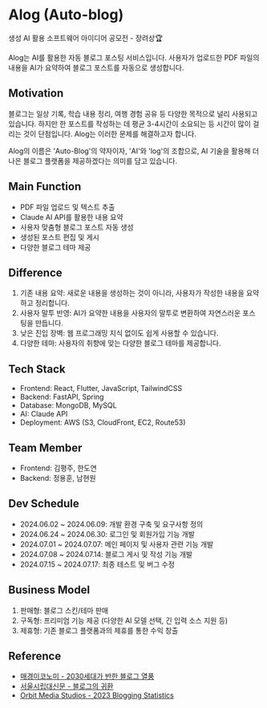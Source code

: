 # Alog (Auto-blog)

생성 AI 활용 소프트웨어 아이디어 공모전 - 장려상🏆

Alog는 AI를 활용한 자동 블로그 포스팅 서비스입니다. 사용자가 업로드한 PDF 파일의 내용을 AI가 요약하여 블로그 포스트를 자동으로 생성합니다.

## Motivation

블로그는 일상 기록, 학습 내용 정리, 여행 경험 공유 등 다양한 목적으로 널리 사용되고 있습니다. 하지만 한 포스트를 작성하는 데 평균 3-4시간이 소요되는 등 시간이 많이 걸리는 것이 단점입니다. Alog는 이러한 문제를 해결하고자 합니다.

Alog의 이름은 'Auto-Blog'의 약자이자, 'AI'와 'log'의 조합으로, AI 기술을 활용해 더 나은 블로그 플랫폼을 제공하겠다는 의미를 담고 있습니다.

## Main Function

- PDF 파일 업로드 및 텍스트 추출
- Claude AI API를 활용한 내용 요약
- 사용자 맞춤형 블로그 포스트 자동 생성
- 생성된 포스트 편집 및 게시
- 다양한 블로그 테마 제공

## Difference

1. 기존 내용 요약: 새로운 내용을 생성하는 것이 아니라, 사용자가 작성한 내용을 요약하고 정리합니다.
2. 사용자 말투 반영: AI가 요약한 내용을 사용자의 말투로 변환하여 자연스러운 포스팅을 만듭니다.
3. 낮은 진입 장벽: 웹 프로그래밍 지식 없이도 쉽게 사용할 수 있습니다.
4. 다양한 테마: 사용자의 취향에 맞는 다양한 블로그 테마를 제공합니다.

## Tech Stack

- Frontend: React, Flutter, JavaScript, TailwindCSS
- Backend: FastAPI, Spring
- Database: MongoDB, MySQL
- AI: Claude API
- Deployment: AWS (S3, CloudFront, EC2, Route53)

## Team Member

- Frontend: 김평주, 한도연
- Backend: 정용훈, 남현원

## Dev Schedule

- 2024.06.02 ~ 2024.06.09: 개발 환경 구축 및 요구사항 정의
- 2024.06.24 ~ 2024.06.30: 로그인 및 회원가입 기능 개발
- 2024.07.01 ~ 2024.07.07: 메인 페이지 및 사용자 관련 기능 개발
- 2024.07.08 ~ 2024.07.14: 블로그 게시 및 작성 기능 개발
- 2024.07.15 ~ 2024.07.17: 최종 테스트 및 버그 수정

## Business Model

1. 판매형: 블로그 스킨/테마 판매
2. 구독형: 프리미엄 기능 제공 (다양한 AI 모델 선택, 긴 입력 소스 지원 등)
3. 제휴형: 기존 블로그 플랫폼과의 제휴를 통한 수익 창출

## Reference

- [매경이코노미 - 2030세대가 반한 블로그 열풍](https://www.mk.co.kr/economy/view.php?sc=50000001&year=2021&no=523652)
- [서울시립대신문 - 블로그의 귀환](http://press.uos.ac.kr/news/articleView.html?idxno=13493)
- [Orbit Media Studios - 2023 Blogging Statistics](https://www.orbitmedia.com/blog/blogging-statistics/)
